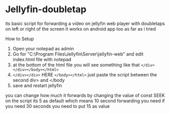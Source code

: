 # Jellyfin-doubletap
its basic script for forwarding a video on jellyfin web player with doubletaps on left or right of the screen it works on android app too as far as i tried

How to Setup
1. Open your notepad as admin
2. Go for "C:\Program Files\Jellyfin\Server\jellyfin-web" and edit index.html file with notepad
3. at the bottom of the html file you will see something like that `</div></div></body></html>`
4. `</div></div>` HERE `</body></html>` just paste the script between the second div> and </body
5. save and restart jellyfin


you can change how much it forwards by changing the value of const SEEK on the script its 5 as default which means 10 second forwarding you need if you need 30 seconds you need to put 15 as value 
